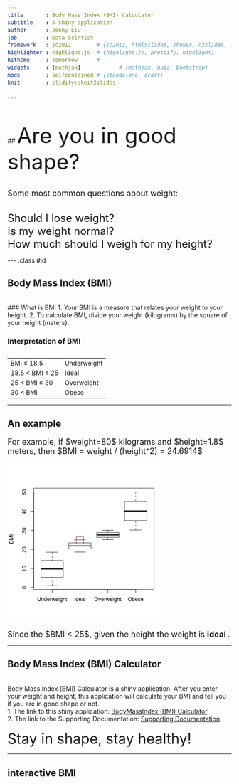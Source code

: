 ```yaml
---
title       : Body Mass Index (BMI) Calculator
subtitle    : A shiny application
author      : Jenny Liu
job         : Data Scintist
framework   : io2012        # {io2012, html5slides, shower, dzslides, ...}
highlighter : highlight.js  # {highlight.js, prettify, highlight}
hitheme     : tomorrow      # 
widgets     : [mathjax]            # {mathjax, quiz, bootstrap}
mode        : selfcontained # {standalone, draft}
knit        : slidify::knit2slides

---
```




<br/>
<br/>
## <font size="10"> Are you in good shape?  </font>
<br/>
<br/>

<font size="4.5"> Some most common questions about weight: </font>


<br/>
<font size="5"> Should I lose weight? </font>

<br/>
<font size="5"> Is my weight normal? </font>

<br/>
<font size="5"> How much should I weigh for my height? </font>


--- .class #id 


## Body Mass Index (BMI)

<br/>
### What is BMI
1. Your BMI is a measure that relates your weight to your height. 
2. To calculate BMI, divide your weight (kilograms) by the square of your height (meters).



### Interpretation of BMI


<table style="width:400px; boder:1px; margin-top:0.3cm; padding-top:0.3cm; font-size=4">
<tr>
  <td> BMI &#x2264 18.5 </td>
  <td> Underweight</td>  
</tr>

<tr>
  <td>18.5 < BMI &#x2264 25</td>
  <td> Ideal</td>  
</tr>

<tr>
  <td>25 < BMI &#x2264 30 </td>
  <td> Overweight</td>  
</tr>

<tr>
  <td> 30 < BMI </td>
  <td> Obese</td>  
</tr>
</table>








---



## An example




<font size="4">
For example,  if $weight=80$ kilograms and $height=1.8$ meters, then  $BMI = weight / (height^2) = 24.6914$
</font>

![plot of chunk unnamed-chunk-2](assets/fig/unnamed-chunk-2.png) 

<font size="4">
Since the $BMI < 25$,  given the height the weight is <b> ideal </b>.
</font>



---


## Body Mass Index (BMI) Calculator

<br/>
Body Mass Index (BMI) Calculator is a shiny application. After you enter your weight and height, this application will calculate your BMI and tell you if you are in good shape or not.

<br/>
1. The link to this shiny application:
<a href="https://jenneyliu.shinyapps.io/Project/" target="_blank">BodyMassIndex (BMI) Calculator</a>

<br/>
2. The link to the Supporting Documentation:
<a href="https://jenneyliu.shinyapps.io/Project/readme.html" target="_blank">Supporting Documentation</a>

<br/>
<br/>
<font size="6"> Stay in shape,  stay healthy! </font>

---



## interactive BMI






